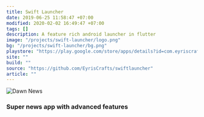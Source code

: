 ```yaml
---
title: Swift Launcher
date: 2019-06-25 11:58:47 +07:00
modified: 2020-02-02 16:49:47 +07:00
tags: []
description: A feature rich android launcher in flutter
image: "/projects/swift-launcher/logo.png"
bg: "/projects/swift-launcher/bg.png"
playstore: "https://play.google.com/store/apps/details?id=com.eyriscrafts.swiftlauncher"
site: ""
build: ""
source: "https://github.com/EyrisCrafts/swiftlauncher"
article: ""
---
```



<!-- <img src="/apa-itu-shell/shell_evolution.png" alt="Dawn News"> -->
<img src="/projects/advanced-news-app/logo.png" alt="Dawn News">


<h3>Super news app with advanced features</h3>
